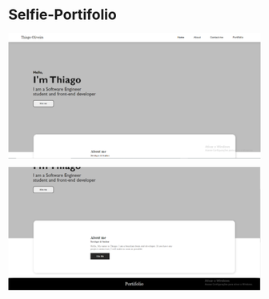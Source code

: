 # Selfie-Portifolio

![](https://github.com/Thiago-Batista-da-Silva-Oliveira/Selfie-Portifolio/blob/main/Portifolio.png)

![](https://github.com/Thiago-Batista-da-Silva-Oliveira/Selfie-Portifolio/blob/main/Portifolio2.png)
